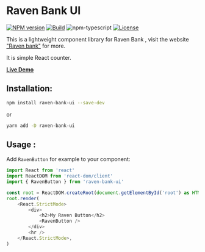 # Raven Bank UI
[![NPM version][npm-image]][npm-url]
[![Build][github-build]][github-build-url]
![npm-typescript]
[![License][github-license]][github-license-url]

This is a lightweight component library for Raven Bank , visit the website ["Raven bank"](https://getravenbank.com) for more.



It is simple React counter.

[**Live Demo**](https://getravenbank.com/)

## Installation:

```bash
npm install raven-bank-ui --save-dev
```

or

```bash
yarn add -D raven-bank-ui
```

## Usage :

Add `RavenButton` for example to your component:

```js
import React from 'react'
import ReactDOM from 'react-dom/client'
import { RavenButton } from 'raven-bank-ui'

const root = ReactDOM.createRoot(document.getElementById('root') as HTMLElement)
root.render(
    <React.StrictMode>
        <div>
            <h2>My Raven Button</h2>
            <RavenButton />
        </div>
        <hr />
    </React.StrictMode>,
)

```

[npm-url]: https://www.npmjs.com/package/raven-bank-ui
[npm-image]: https://img.shields.io/npm/v/my-react-typescript-package
[github-license]: https://img.shields.io/github/license/gapon2401/my-react-typescript-package
[github-license-url]: https://github.com/gapon2401/my-react-typescript-package/blob/master/LICENSE
[github-build]: https://github.com/gapon2401/my-react-typescript-package/actions/workflows/publish.yml/badge.svg
[github-build-url]: https://github.com/gapon2401/my-react-typescript-package/actions/workflows/publish.yml
[npm-typescript]: https://img.shields.io/npm/types/my-react-typescript-package